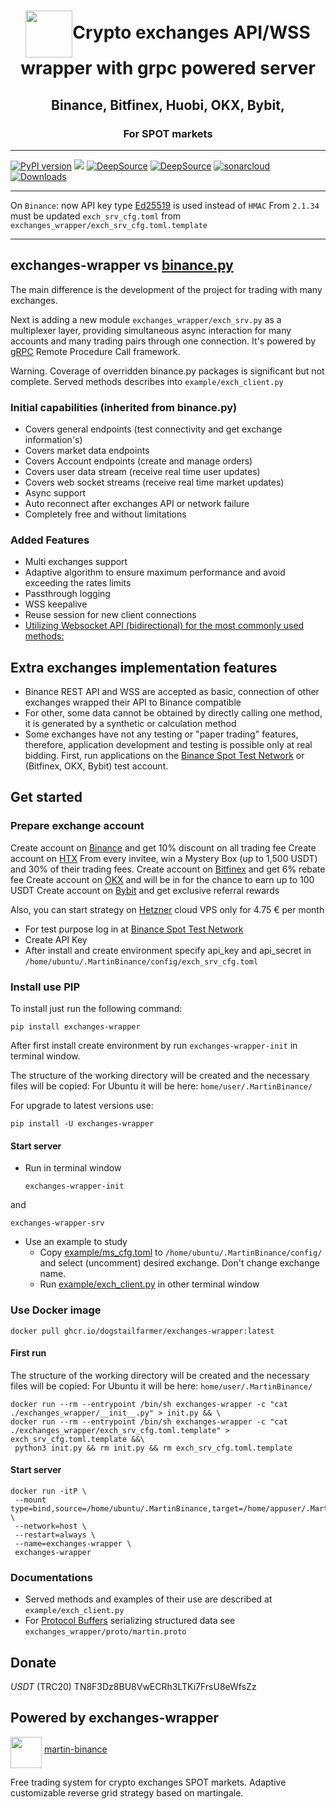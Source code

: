 <h1 align="center"><img align="center" src="https://raw.githubusercontent.com/gist/DogsTailFarmer/167eaf65cebfe95d954082c7f181a2cc/raw/a67270de8663ad3de4733330ff64c9ba3153f87d/Logo%202v3.svg" width="75">Crypto exchanges API/WSS wrapper with grpc powered server</h1>

<h2 align="center">Binance, Bitfinex, Huobi, OKX, Bybit,</h2>

<h3 align="center">For SPOT markets</h3>

***
<a href="https://pypi.org/project/exchanges-wrapper/"><img src="https://img.shields.io/pypi/v/exchanges-wrapper" alt="PyPI version"></a>
<a href="https://codeclimate.com/github/DogsTailFarmer/exchanges-wrapper/maintainability"><img src="https://api.codeclimate.com/v1/badges/f333ab9b1f3024699e09/maintainability" /></a>
<a href="https://deepsource.io/gh/DogsTailFarmer/exchanges-wrapper/?ref=repository-badge}" target="_blank"><img alt="DeepSource" title="DeepSource" src="https://deepsource.io/gh/DogsTailFarmer/exchanges-wrapper.svg/?label=resolved+issues&token=XuG5PmzMiKlDL921-qREIuX_"/></a>
<a href="https://deepsource.io/gh/DogsTailFarmer/exchanges-wrapper/?ref=repository-badge}" target="_blank"><img alt="DeepSource" title="DeepSource" src="https://deepsource.io/gh/DogsTailFarmer/exchanges-wrapper.svg/?label=active+issues&token=XuG5PmzMiKlDL921-qREIuX_"/></a>
<a href="https://sonarcloud.io/summary/new_code?id=DogsTailFarmer_exchanges-wrapper" target="_blank"><img alt="sonarcloud" title="sonarcloud" src="https://sonarcloud.io/api/project_badges/measure?project=DogsTailFarmer_exchanges-wrapper&metric=alert_status"/></a>
<a href="https://pepy.tech/project/exchanges-wrapper" target="_blank"><img alt="Downloads" title="Downloads" src="https://static.pepy.tech/badge/exchanges-wrapper/month"/></a>
***
On `Binance`: now API key type [Ed25519](https://www.binance.com/en/support/faq/detail/6b9a63f1e3384cf48a2eedb82767a69a) is used instead of `HMAC`
From `2.1.34` must be updated `exch_srv_cfg.toml` from `exchanges_wrapper/exch_srv_cfg.toml.template`
***

## exchanges-wrapper vs [binance.py](https://github.com/Th0rgal/binance.py)
The main difference is the development of the project for trading with many exchanges.

Next is adding a new module ```exchanges_wrapper/exch_srv.py``` as a multiplexer layer, providing simultaneous async interaction for many accounts
and many trading pairs through one connection. It's powered by [gRPC](https://grpc.io/about/)
Remote Procedure Call framework.

Warning. Coverage of overridden binance.py packages is significant but not complete.
Served methods describes into ```example/exch_client.py```

### Initial capabilities (inherited from binance.py)
- Covers general endpoints (test connectivity and get exchange information's)
- Covers market data endpoints
- Covers Account endpoints (create and manage orders)
- Covers user data stream (receive real time user updates)
- Covers web socket streams (receive real time market updates)
- Async support
- Auto reconnect after exchanges API or network failure
- Completely free and without limitations

### Added Features
- Multi exchanges support
- Adaptive algorithm to ensure maximum performance and avoid exceeding the rates limits
- Passthrough logging
- WSS keepalive
- Reuse session for new client connections
- [Utilizing Websocket API (bidirectional) for the most commonly used methods:](https://github.com/DogsTailFarmer/crypto-ws-api)

## Extra exchanges implementation features
- Binance REST API and WSS are accepted as basic, connection of other exchanges wrapped their API to Binance compatible
- For other, some data cannot be obtained by directly calling one method, it is generated by a synthetic or calculation
method
- Some exchanges have not any testing or "paper trading" features, therefore, application development and testing is possible only
at real bidding. First, run applications on the [Binance Spot Test Network](https://testnet.binance.vision/) or (Bitfinex, OKX, Bybit) test account.

## Get started
### Prepare exchange account
Create account on [Binance](https://accounts.binance.com/en/register?ref=FXQ6HY5O) and get 10% discount on all trading fee
Create account on [HTX](https://www.htx.com/invite/en-us/1f?invite_code=9uaw3223) From every invitee, win a Mystery Box (up to 1,500 USDT) and 30% of their trading fees.
Create account on [Bitfinex](https://www.bitfinex.com/sign-up?refcode=v_4az2nCP) and get 6% rebate fee
Create account on [OKX](https://okx.com/join/2607649) and will be in for the chance to earn up to 100 USDT
Create account on [Bybit](https://www.bybit.com/invite?ref=9KEW1K) and get exclusive referral rewards

Also, you can start strategy on [Hetzner](https://hetzner.cloud/?ref=uFdrF8nsdGMc) cloud VPS only for 4.75 € per month
 
* For test purpose log in at [Binance Spot Test Network](https://testnet.binance.vision/)
* Create API Key
* After install and create environment specify api_key and api_secret in ```/home/ubuntu/.MartinBinance/config/exch_srv_cfg.toml```

### Install use PIP
To install just run the following command:
```console
pip install exchanges-wrapper
```
After first install create environment by run ```exchanges-wrapper-init``` in terminal window.

The structure of the working directory will be created and the necessary files will be copied:
For Ubuntu it will be here: ```home/user/.MartinBinance/```

For upgrade to latest versions use:
```console
pip install -U exchanges-wrapper
```

#### Start server
* Run in terminal window
  ```
  exchanges-wrapper-init
  ``` 
and
  
  ```
  exchanges-wrapper-srv
  ``` 
  
* Use an example to study
  + Copy [example/ms_cfg.toml](https://github.com/DogsTailFarmer/exchanges-wrapper/blob/master/example/ms_cfg.toml)
  to ```/home/ubuntu/.MartinBinance/config/``` and select (uncomment) desired exchange. Don't change exchange name.
  + Run [example/exch_client.py](https://github.com/DogsTailFarmer/exchanges-wrapper/blob/master/example/exch_client.py)
  in other terminal window

### Use Docker image
```console
docker pull ghcr.io/dogstailfarmer/exchanges-wrapper:latest
```
#### First run
The structure of the working directory will be created and the necessary files will be copied:
For Ubuntu it will be here: ```home/user/.MartinBinance/```
```console
docker run --rm --entrypoint /bin/sh exchanges-wrapper -c "cat ./exchanges_wrapper/__init__.py" > init.py && \
docker run --rm --entrypoint /bin/sh exchanges-wrapper -c "cat ./exchanges_wrapper/exch_srv_cfg.toml.template" > exch_srv_cfg.toml.template &&\
 python3 init.py && rm init.py && rm exch_srv_cfg.toml.template
```
#### Start server
```console
docker run -itP \
 --mount type=bind,source=/home/ubuntu/.MartinBinance,target=/home/appuser/.MartinBinance \
 --network=host \
 --restart=always \
 --name=exchanges-wrapper \
 exchanges-wrapper
```

### Documentations
* Served methods and examples of their use are described at ```example/exch_client.py```
* For [Protocol Buffers](https://developers.google.com/protocol-buffers/docs/overview) serializing structured data see ```exchanges_wrapper/proto/martin.proto```

## Donate
*USDT* (TRC20) TN8F3Dz8BU8VwECRh3LTKi7FrsU8eWfsZz

## Powered by exchanges-wrapper
<a><img align="middle" src="https://github.com/DogsTailFarmer/martin-binance/raw/public/doc/Modified%20martingale.svg" width="50"></a>
[martin-binance](https://github.com/DogsTailFarmer/martin-binance)

Free trading system for crypto exchanges SPOT markets. Adaptive customizable reverse grid strategy based on martingale.
